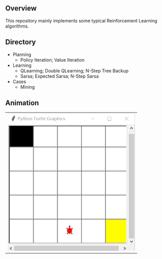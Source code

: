 Overview
------
This repository mainly implements some typical Reinforcement Learning algorithms.

## Directory
* Planning
	* Policy Iteration; Value Iteration
* Learning
    * QLearning; Double QLearning; N-Step Tree Backup
    * Sarsa; Expected Sarsa; N-Step Sarsa
* Cases
   	* Mining

## Animation
<div align=center>
<table>
  <tr>
    <td><img src="https://github.com/JORKER1755/TablularRL/blob/main/Gif/mining.gif" alt="value update_h" width="400"/></a></td>
  </tr>
</table>
</div>
